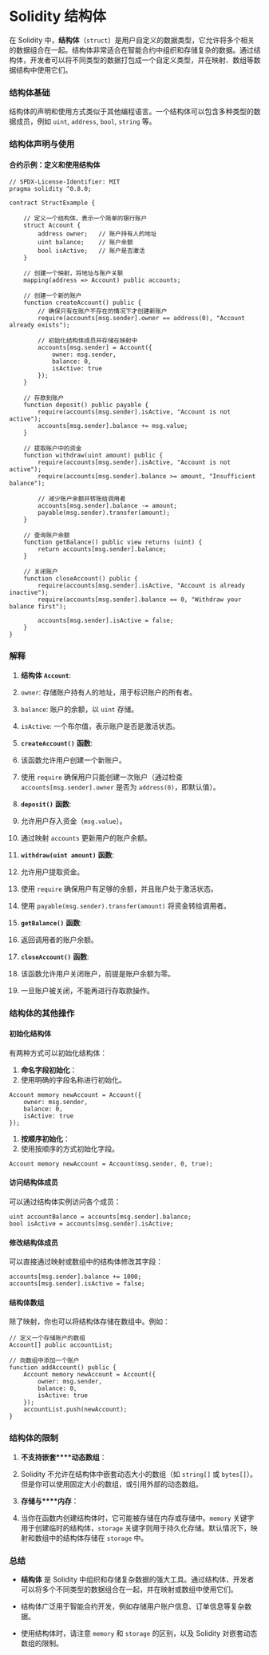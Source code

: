 # Solidity 结构体

在 Solidity 中，**结构体**（`struct`）是用户自定义的数据类型，它允许将多个相关的数据组合在一起。结构体非常适合在智能合约中组织和存储复杂的数据。通过结构体，开发者可以将不同类型的数据打包成一个自定义类型，并在映射、数组等数据结构中使用它们。

### 结构体基础

结构体的声明和使用方式类似于其他编程语言。一个结构体可以包含多种类型的数据成员，例如 `uint`, `address`, `bool`, `string` 等。

### 结构体声明与使用

#### 合约示例：定义和使用结构体

```Solidity
// SPDX-License-Identifier: MIT
pragma solidity ^0.8.0;

contract StructExample {

    // 定义一个结构体，表示一个简单的银行账户
    struct Account {
        address owner;   // 账户持有人的地址
        uint balance;    // 账户余额
        bool isActive;   // 账户是否激活
    }

    // 创建一个映射，将地址与账户关联
    mapping(address => Account) public accounts;

    // 创建一个新的账户
    function createAccount() public {
        // 确保只有在账户不存在的情况下才创建新账户
        require(accounts[msg.sender].owner == address(0), "Account already exists");

        // 初始化结构体成员并存储在映射中
        accounts[msg.sender] = Account({
            owner: msg.sender,
            balance: 0,
            isActive: true
        });
    }

    // 存款到账户
    function deposit() public payable {
        require(accounts[msg.sender].isActive, "Account is not active");
        accounts[msg.sender].balance += msg.value;
    }

    // 提取账户中的资金
    function withdraw(uint amount) public {
        require(accounts[msg.sender].isActive, "Account is not active");
        require(accounts[msg.sender].balance >= amount, "Insufficient balance");

        // 减少账户余额并转账给调用者
        accounts[msg.sender].balance -= amount;
        payable(msg.sender).transfer(amount);
    }

    // 查询账户余额
    function getBalance() public view returns (uint) {
        return accounts[msg.sender].balance;
    }

    // 关闭账户
    function closeAccount() public {
        require(accounts[msg.sender].isActive, "Account is already inactive");
        require(accounts[msg.sender].balance == 0, "Withdraw your balance first");

        accounts[msg.sender].isActive = false;
    }
}
```

### 解释

1. **结构体** **`Account`**:
  1. `owner`: 存储账户持有人的地址，用于标识账户的所有者。
    
  2. `balance`: 账户的余额，以 `uint` 存储。
    
  3. `isActive`: 一个布尔值，表示账户是否是激活状态。
    
2. **`createAccount()`** **函数**:
  1. 该函数允许用户创建一个新账户。
    
  2. 使用 `require` 确保用户只能创建一次账户（通过检查 `accounts[msg.sender].owner` 是否为 `address(0)`，即默认值）。
    
3. **`deposit()`** **函数**:
  1. 允许用户存入资金（`msg.value`）。
    
  2. 通过映射 `accounts` 更新用户的账户余额。
    
4. **`withdraw(uint amount)`** **函数**:
  1. 允许用户提取资金。
    
  2. 使用 `require` 确保用户有足够的余额，并且账户处于激活状态。
    
  3. 使用 `payable(msg.sender).transfer(amount)` 将资金转给调用者。
    
5. **`getBalance()`** **函数**:
  1. 返回调用者的账户余额。
    
6. **`closeAccount()`** **函数**:
  1. 该函数允许用户关闭账户，前提是账户余额为零。
    
  2. 一旦账户被关闭，不能再进行存取款操作。
    

### 结构体的其他操作

#### 初始化结构体

有两种方式可以初始化结构体：

1. **命名字段初始化**：
  1. 使用明确的字段名称进行初始化。
    

```Solidity
Account memory newAccount = Account({
    owner: msg.sender,
    balance: 0,
    isActive: true
});
```

1. **按顺序初始化**：
  1. 使用按顺序的方式初始化字段。
    

```Solidity
Account memory newAccount = Account(msg.sender, 0, true);
```

#### 访问结构体成员

可以通过结构体实例访问各个成员：

```Solidity
uint accountBalance = accounts[msg.sender].balance;
bool isActive = accounts[msg.sender].isActive;
```

#### 修改结构体成员

可以直接通过映射或数组中的结构体修改其字段：

```Solidity
accounts[msg.sender].balance += 1000;
accounts[msg.sender].isActive = false;
```

#### 结构体数组

除了映射，你也可以将结构体存储在数组中。例如：

```Solidity
// 定义一个存储账户的数组
Account[] public accountList;

// 向数组中添加一个账户
function addAccount() public {
    Account memory newAccount = Account({
        owner: msg.sender,
        balance: 0,
        isActive: true
    });
    accountList.push(newAccount);
}
```

### 结构体的限制

1. **不支持嵌套****动态数组**：
  1. Solidity 不允许在结构体中嵌套动态大小的数组（如 `string[]` 或 `bytes[]`）。但是你可以使用固定大小的数组，或引用外部的动态数组。
    
2. **存储与****内存**：
  1. 当你在函数内创建结构体时，它可能被存储在内存或存储中。`memory` 关键字用于创建临时的结构体，`storage` 关键字则用于持久化存储。默认情况下，映射和数组中的结构体存储在 `storage` 中。
    

### 总结

- **结构体** 是 Solidity 中组织和存储复杂数据的强大工具。通过结构体，开发者可以将多个不同类型的数据组合在一起，并在映射或数组中使用它们。
  
- 结构体广泛用于智能合约开发，例如存储用户账户信息、订单信息等复杂数据。
  
- 使用结构体时，请注意 `memory` 和 `storage` 的区别，以及 Solidity 对嵌套动态数组的限制。